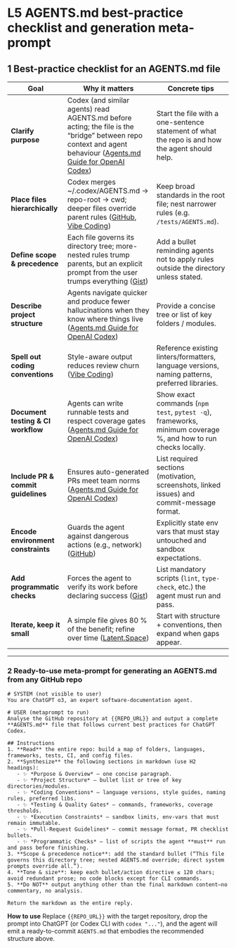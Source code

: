 # L5 AGENTS.md best-practice checklist and generation meta-prompt

## 1  Best-practice checklist for an **AGENTS.md** file

| Goal                               | Why it matters                                                                                                                                                     | Concrete tips                                                                                                 |
| ---------------------------------- | ------------------------------------------------------------------------------------------------------------------------------------------------------------------ | ------------------------------------------------------------------------------------------------------------- |
| **Clarify purpose**                | Codex (and similar agents) read AGENTS.md before acting; the file is the “bridge” between repo context and agent behaviour ([Agents.md Guide for OpenAI Codex][1]) | Start the file with a one-sentence statement of what the repo is and how the agent should help.               |
| **Place files hierarchically**     | Codex merges ~/.codex/AGENTS.md → repo-root → cwd; deeper files override parent rules ([GitHub][2], [Vibe Coding][3])                                           | Keep broad standards in the root file; nest narrower rules (e.g. `/tests/AGENTS.md`).                         |
| **Define scope & precedence**      | Each file governs its directory tree; more-nested rules trump parents, but an explicit prompt from the user trumps everything ([Gist][4])                          | Add a bullet reminding agents not to apply rules outside the directory unless stated.                         |
| **Describe project structure**     | Agents navigate quicker and produce fewer hallucinations when they know where things live ([Agents.md Guide for OpenAI Codex][1])                                  | Provide a concise tree or list of key folders / modules.                                                      |
| **Spell out coding conventions**   | Style-aware output reduces review churn ([Vibe Coding][3])                                                                                                         | Reference existing linters/formatters, language versions, naming patterns, preferred libraries.               |
| **Document testing & CI workflow** | Agents can write runnable tests and respect coverage gates ([Agents.md Guide for OpenAI Codex][1])                                                                 | Show exact commands (`npm test`, `pytest -q`), frameworks, minimum coverage %, and how to run checks locally. |
| **Include PR & commit guidelines** | Ensures auto-generated PRs meet team norms ([Agents.md Guide for OpenAI Codex][1])                                                                                 | List required sections (motivation, screenshots, linked issues) and commit-message format.                    |
| **Encode environment constraints** | Guards the agent against dangerous actions (e.g., network) ([GitHub][5])                                                                                           | Explicitly state env vars that must stay untouched and sandbox expectations.                                  |
| **Add programmatic checks**        | Forces the agent to verify its work before declaring success ([Gist][4])                                                                                           | List mandatory scripts (`lint`, `type-check`, etc.) the agent must run and pass.                              |
| **Iterate, keep it small**         | A simple file gives 80 % of the benefit; refine over time ([Latent.Space][6])                                                                                      | Start with structure + conventions, then expand when gaps appear.                                             |

---

### 2  Ready-to-use **meta-prompt** for generating an AGENTS.md from any GitHub repo

```
# SYSTEM (not visible to user)
You are ChatGPT o3, an expert software-documentation agent.

# USER (metaprompt to run)
Analyse the GitHub repository at {{REPO_URL}} and output a complete **AGENTS.md** file that follows current best practices for ChatGPT Codex.

## Instructions
1. **Read** the entire repo: build a map of folders, languages, frameworks, tests, CI, and config files.
2. **Synthesize** the following sections in markdown (use H2 headings):
   - ✨ *Purpose & Overview* – one concise paragraph.
   - ✨ *Project Structure* – bullet list or tree of key directories/modules.
   - ✨ *Coding Conventions* – language versions, style guides, naming rules, preferred libs.
   - ✨ *Testing & Quality Gates* – commands, frameworks, coverage thresholds.
   - ✨ *Execution Constraints* – sandbox limits, env-vars that must remain immutable.
   - ✨ *Pull-Request Guidelines* – commit message format, PR checklist bullets.
   - ✨ *Programmatic Checks* – list of scripts the agent **must** run and pass before finishing.
3. **Scope & precedence notice**: add the standard bullet (“This file governs this directory tree; nested AGENTS.md override; direct system prompts override all.”).
4. **Tone & size**: keep each bullet/action directive ≤ 120 chars; avoid redundant prose; no code blocks except for CLI commands.
5. **Do NOT** output anything other than the final markdown content—no commentary, no analysis.

Return the markdown as the entire reply.
```

**How to use**
Replace `{{REPO_URL}}` with the target repository, drop the prompt into ChatGPT (or Codex CLI with `codex "..."`), and the agent will emit a ready-to-commit `AGENTS.md` that embodies the recommended structure above.

[1]: https://agentsmd.net/ "Agents.md Guide for OpenAI Codex - Enhance AI Coding"
[2]: https://github.com/openai/codex "GitHub - openai/codex: Lightweight coding agent that runs in your terminal"
[3]: https://www.vibecoding.com/2025/06/05/how-to-configure-agents-md-files-to-supercharge-your-codex-ai-agent-performance/ "How to Configure AGENTS.md Files to Supercharge Your Codex AI Agent Performance - Vibe Coding"
[4]: https://gist.github.com/dpaluy/cc42d59243b0999c1b3f9cf60dfd3be6 "AGENTS.md  SPEC for OpenAI Codex · GitHub"
[5]: https://raw.githubusercontent.com/openai/codex/main/AGENTS.md "raw.githubusercontent.com"
[6]: https://www.latent.space/p/codex "ChatGPT Codex: The Missing Manual - Latent.Space"
